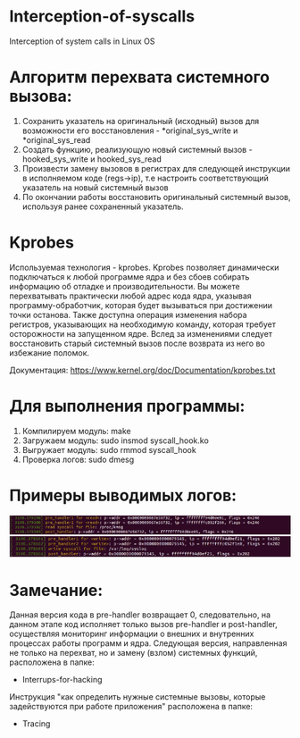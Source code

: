 # Interception-of-syscalls
Interception of system calls in Linux OS

# Алгоритм перехвата системного вызова:
1. Сохранить указатель на оригинальный (исходный) вызов для возможности его восстановления - *original_sys_write и *original_sys_read
2. Создать функцию, реализующую новый системный вызов - hooked_sys_write и hooked_sys_read
3. Произвести замену вызовов в регистрах для следующей инструкции в исполняемом коде (regs->ip), т.е настроить соответствующий указатель на новый системный вызов
4. По окончании работы восстановить оригинальный системный вызов, используя ранее сохраненный указатель.

# Kprobes
Используемая технология - kprobes. Kprobes позволяет динамически подключаться к любой программе ядра и без сбоев собирать информацию об отладке и производительности. Вы можете перехватывать практически любой адрес кода ядра, указывая программу-обработчик, которая будет вызываться при достижении точки останова. Также доступна операция изменения набора регистров, указывающих на необходимую команду, которая требует осторожности на запущенном ядре. Вслед за изменениями следует восстановить старый системный вызов после возврата из него во избежание поломок.

Документация: https://www.kernel.org/doc/Documentation/kprobes.txt

# Для выполнения программы:
1. Компилируем модуль: make
2. Загружаем модуль: sudo insmod syscall_hook.ko
3. Выгружает модуль: sudo rmmod syscall_hook
4. Проверка логов: sudo dmesg

# Примеры выводимых логов:
![alt text](https://github.com/Olga-GitH/Interception-of-syscalls/blob/main/examples/5b39be16-c7be-4997-b7b7-d80d5ae8a644.jpg)
![alt text](https://github.com/Olga-GitH/Interception-of-syscalls/blob/main/examples/8f47f1d0-2955-49f3-a5f3-9c569b0d65f0.jpg)

# Замечание:
Данная версия кода в pre-handler возвращает 0, следовательно, на данном этапе код исполняет только вызов pre-handler и post-handler, осуществляя мониторинг информации о внешних и внутренних процессах работы программ и ядра. Следующая версия, направленная не только на перехват, но и замену (взлом) системных функций, расположена в папке:
- Interrups-for-hacking

Инструкция "как определить нужные системные вызовы, которые задействуются при работе приложения" расположена в папке:
- Tracing 
